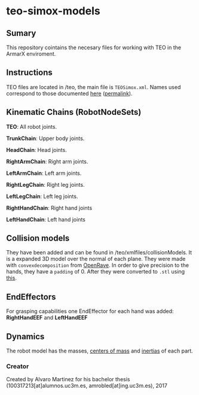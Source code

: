 # teo-simox-models

## Sumary

This repository cointains the necesary files for working with TEO in the ArmarX enviroment. 

## Instructions

TEO files are located in /teo, the main file is `TEOSimox.xml`.
Names used correspond to those documented [here](https://github.com/roboticslab-uc3m/teo-developer-manual/blob/master/assets/teo-simox-names.pdf) ([permalink](https://github.com/roboticslab-uc3m/teo-developer-manual/blob/f3babf45f65ab6762314ca09ce2fffb190a4ba9b/assets/teo-simox-names.pdf)).

## Kinematic Chains (RobotNodeSets)

**TEO**: All robot joints.

**TrunkChain**: Upper body joints.

**HeadChain**: Head joints.

**RightArmChain**: Right arm joints.

**LeftArmChain**: Left arm joints.

**RightLegChain**: Right leg joints.

**LeftLegChain**: Left leg joints.

**RightHandChain**: Right hand joints

**LeftHandChain**: Left hand joints

## Collision models

They have been added and can be found in /teo/xmlfiles/collisionModels. It is a expanded 3D model over the normal of each plane. They were made with `convexdecomposition` from [OpenRave](https://github.com/roboticslab-uc3m/openrave-yarp-plugins#tutorials-how-to-extract-a-pp-model-from-convexdecomposition). In order to give precision to the hands, they have a `padding` of 0. After they were converted to `.stl` using [this](https://github.com/roboticslab-uc3m/tools/tree/develop/programs/openraveppToSTL).

## EndEffectors

For grasping capabilities one EndEffector for each hand was added: **RightHandEEF** and **LeftHandEEF**

## Dynamics

The robot model has the masses, [centers of mass]( https://github.com/roboticslab-uc3m/teo-simox-models/blob/master/doc/teo-center-of-masses.csv ) and [inertias]( https://github.com/roboticslab-uc3m/teo-software-manual/blob/master/assets/teo-dynamic-information.md) of each part.

### Creator

Created by Alvaro Martinez for his bachelor thesis (100317213[at]alumnos.uc3m.es, amrobled[at]ing.uc3m.es), 2017
